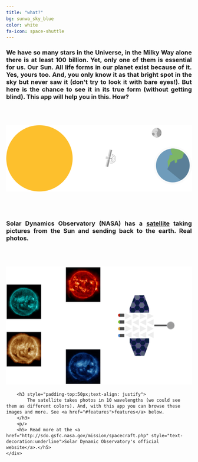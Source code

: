 ```yaml
---
title: "what?"
bg: sunwa_sky_blue
color: white
fa-icon: space-shuttle
---
```


<div>	
	<div class="center">
		<h3 style="padding-bottom:50px;text-align: justify">
			We have so many stars in the Universe, in the Milky Way alone there is at least 100 billion. Yet, only one of them is essential for us. Our Sun. All life forms in our planet exist because of it. Yes, yours too. And, you only know it as that bright spot in the sky but never saw it (don't try to look it with bare eyes!). But here is the chance to see it in its true form (without getting blind). This app will help you in this. How?
		</h3>
		<img src="img/sun_satellite_earth.png">
		<h3 style="padding-top:50px;text-align: justify">
			Solar Dynamics Observatory (NASA) has a <a href="http://sdo.gsfc.nasa.gov/mission/spacecraft.php">satellite</a> taking pictures from the Sun and sending back to the earth. Real photos. 
		</h3>
		<div style="padding-top:50px" class="center">
			<img src="img/satellite_and_images_b.png">
		</div >

		<h3 style="padding-top:50px;text-align: justify">
			The satellite takes photos in 10 wavelengths (we could see them as different colors). And, with this app you can browse these images and more. See <a href="#features">features</a> below.
		</h3>
		<p/>
		<h5> Read more at the <a href="http://sdo.gsfc.nasa.gov/mission/spacecraft.php" style="text-decoration:underline">Solar Dynamic Observatory's official website</a>.</h5>
	</div>
</div>